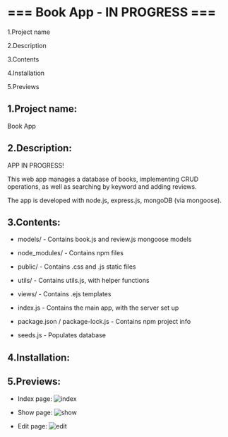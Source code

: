 # === Book App - IN PROGRESS ===

1.Project name

2.Description

3.Contents

4.Installation

5.Previews

## 1.Project name:

Book App


## 2.Description:

APP IN PROGRESS!

This web app manages a database of books, implementing CRUD operations, as well as searching by keyword and adding reviews.

The app is developed with node.js, express.js, mongoDB (via mongoose).


## 3.Contents:

- models/ - Contains book.js and review.js mongoose models

- node_modules/ - Contains npm files

- public/ - Contains .css and .js static files

- utils/ - Contains utils.js, with helper functions

- views/ - Contains .ejs templates

- index.js - Contains the main app, with the server set up

- package.json / package-lock.js - Contains npm project info

- seeds.js - Populates database


## 4.Installation:


## 5.Previews:
- Index page:
![index](https://user-images.githubusercontent.com/76016486/204314176-bf7c85b3-f7a0-4663-aafa-f3f5b05b8831.png)

- Show page:
![show](https://user-images.githubusercontent.com/76016486/204314296-8da25143-ad72-44c4-a2f5-6c166b7b7e99.png)

- Edit page:
![edit](https://user-images.githubusercontent.com/76016486/204314331-4e5ad373-a721-42ed-9557-564a32c646bf.png)
